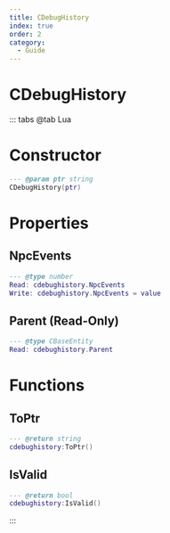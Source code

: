 ```yaml
---
title: CDebugHistory
index: true
order: 2
category:
  - Guide
---
```


# CDebugHistory

::: tabs
@tab Lua
# Constructor
```lua
--- @param ptr string
CDebugHistory(ptr)
```
# Properties
## NpcEvents 
```lua
--- @type number
Read: cdebughistory.NpcEvents
Write: cdebughistory.NpcEvents = value
```
## Parent (Read-Only)
```lua
--- @type CBaseEntity
Read: cdebughistory.Parent
```
# Functions
## ToPtr
```lua
--- @return string
cdebughistory:ToPtr()
```
## IsValid
```lua
--- @return bool
cdebughistory:IsValid()
```

:::